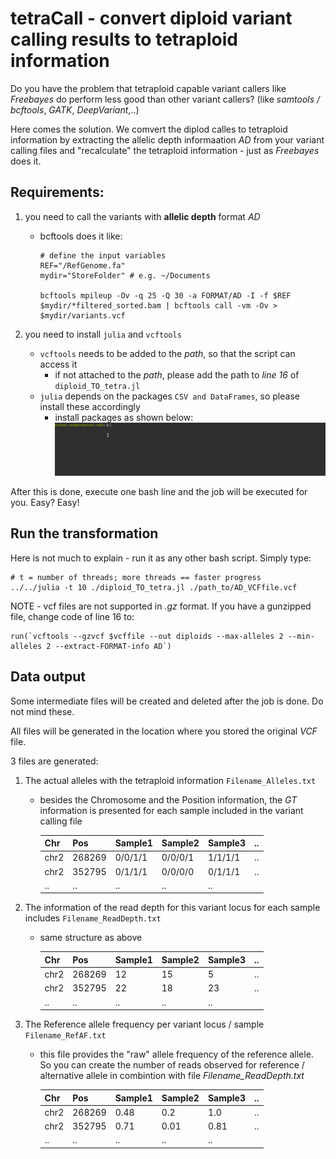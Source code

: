 # tetraCall - convert diploid variant calling results to tetraploid information

Do you have the problem that tetraploid capable variant callers like *Freebayes* do perform less good than other variant callers? (like *samtools / bcftools*, *GATK*, *DeepVariant*,..) 

Here comes the solution. We comvert the diplod calles to tetraploid information by extracting the allelic depth informaation *AD* from your variant calling files and "recalculate" the tetraploid information - just as *Freebayes* does it. 

## Requirements:

1. you need to call the variants with **allelic depth** format *AD* 
    - bcftools does it like:

        ```
        # define the input variables
        REF="/RefGenome.fa" 
        mydir="StoreFolder" # e.g. ~/Documents

        bcftools mpileup -Ov -q 25 -Q 30 -a FORMAT/AD -I -f $REF $mydir/*filtered_sorted.bam | bcftools call -vm -Ov > $mydir/variants.vcf
        ```

2. you need to install `julia` and `vcftools`
    - `vcftools` needs to be added to the *path*, so that the script can access it
        - if not attached to the *path*, please add the path to *line 16* of `diploid_TO_tetra.jl`
    - `julia` depends on the packages `CSV and DataFrames`, so please install these accordingly
        - install packages as shown below:
        ![](https://github.com/mischn-dev/popRR/blob/docs/install_juliaPackages.gif)


After this is done, execute one bash line and the job will be executed for you. Easy? Easy!

## Run the transformation

Here is not much to explain - run it as any other bash script. Simply type:

```
# t = number of threads; more threads == faster progress
../../julia -t 10 ./diploid_TO_tetra.jl ./path_to/AD_VCFfile.vcf
```

NOTE - vcf files are not supported in *.gz* format. If you have a gunzipped file, change code of line 16 to: 
```
run(`vcftools --gzvcf $vcffile --out diploids --max-alleles 2 --min-alleles 2 --extract-FORMAT-info AD`)
```

## Data output

Some intermediate files will be created and deleted after the job is done. Do not mind these. 

All files will be generated in the location where you stored the original *VCF* file.

3 files are generated:

1. The actual alleles with the tetraploid information `Filename_Alleles.txt`
    - besides the Chromosome and the Position information, the *GT* information is presented for each sample included in the variant calling file

        | Chr | Pos  | Sample1  | Sample2 | Sample3 | .. |
        | ------- | --- | --- | --- | --- | --- |
        | chr2 |	268269	|0/0/1/1 | 	0/0/0/1	|1/1/1/1 | .. |
        | chr2 |	352795	| 0/1/1/1	| 0/0/0/0	| 0/1/1/1 | .. |
        .. | ..| ..| ..| ..|

2. The information of the read depth for this variant locus for each sample includes `Filename_ReadDepth.txt`
    - same structure as above

        | Chr | Pos  | Sample1  | Sample2 | Sample3 | .. |
        | ------- | --- | --- | --- | --- | --- |
        | chr2 |	268269	|12 | 	15	|5 | .. |
        | chr2 |	352795	| 22	| 18	| 23 | .. |
        .. | ..| ..| ..| ..|

3. The Reference allele frequency per variant locus / sample `Filename_RefAF.txt`
    - this file provides the "raw" allele frequency of the reference allele. So you can create the number of reads observed for reference / alternative allele in combintion with file *Filename_ReadDepth.txt*

        | Chr | Pos  | Sample1  | Sample2 | Sample3 | .. |
        | ------- | --- | --- | --- | --- | --- |
        | chr2 |	268269	| 0.48 | 	0.2	| 1.0 | .. |
        | chr2 |	352795	| 0.71	| 0.01	| 0.81 | .. |
        .. | ..| ..| ..| ..|

